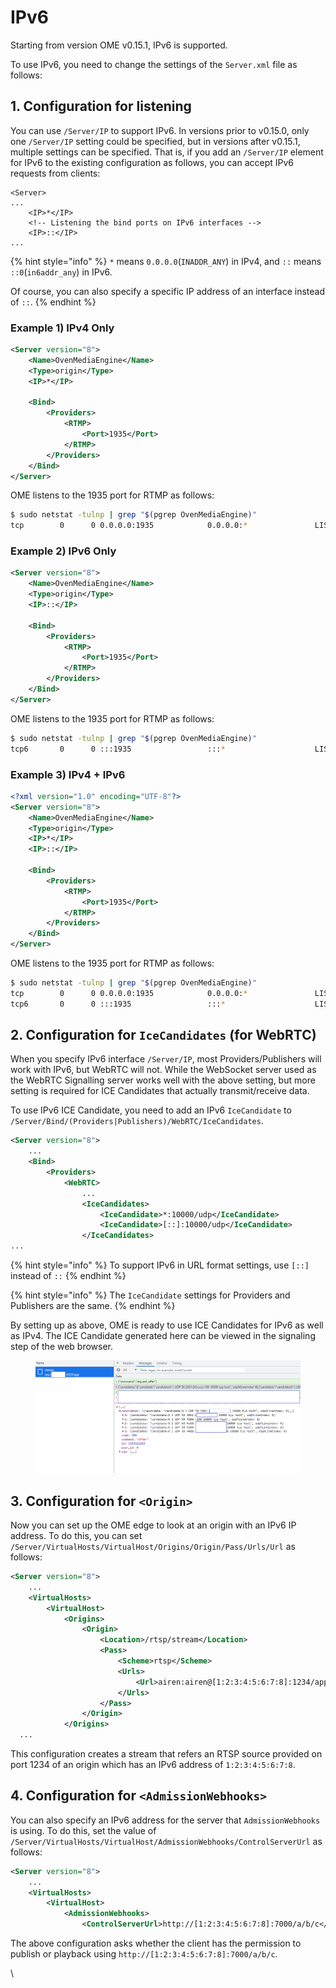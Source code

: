 # IPv6



Starting from version OME v0.15.1, IPv6 is supported.

To use IPv6, you need to change the settings of the `Server.xml` file as follows:

## 1. Configuration for listening

You can use `/Server/IP` to support IPv6. In versions prior to v0.15.0, only one `/Server/IP` setting could be specified, but in versions after v0.15.1, multiple settings can be specified. That is, if you add an `/Server/IP` element for IPv6 to the existing configuration as follows, you can accept IPv6 requests from clients:

```php-template
<Server>
...
	<IP>*</IP>
	<!-- Listening the bind ports on IPv6 interfaces -->
	<IP>::</IP>
...
```

{% hint style="info" %}
`*` means `0.0.0.0`(`INADDR_ANY`) in IPv4, and `::` means `::0`(`in6addr_any`) in IPv6.

Of course, you can also specify a specific IP address of an interface instead of `::`.
{% endhint %}

### Example 1) IPv4 Only

```xml
<Server version="8">
    <Name>OvenMediaEngine</Name>
    <Type>origin</Type>
    <IP>*</IP>

    <Bind>
        <Providers>
            <RTMP>
                <Port>1935</Port>
            </RTMP>
        </Providers>
    </Bind>
</Server>
```

OME listens to the 1935 port for RTMP as follows:

```bash
$ sudo netstat -tulnp | grep "$(pgrep OvenMediaEngine)"
tcp        0      0 0.0.0.0:1935            0.0.0.0:*               LISTEN      xxx/OvenMediaEn
```

### Example 2) IPv6 Only

```xml
<Server version="8">
    <Name>OvenMediaEngine</Name>
    <Type>origin</Type>
    <IP>::</IP>

    <Bind>
        <Providers>
            <RTMP>
                <Port>1935</Port>
            </RTMP>
        </Providers>
    </Bind>
</Server>
```

OME listens to the 1935 port for RTMP as follows:

```bash
$ sudo netstat -tulnp | grep "$(pgrep OvenMediaEngine)"
tcp6       0      0 :::1935                 :::*                    LISTEN      xxx/OvenMediaEn
```

### Example 3) IPv4 + IPv6

```xml
<?xml version="1.0" encoding="UTF-8"?>
<Server version="8">
    <Name>OvenMediaEngine</Name>
    <Type>origin</Type>
    <IP>*</IP>
    <IP>::</IP>

    <Bind>
        <Providers>
            <RTMP>
                <Port>1935</Port>
            </RTMP>
        </Providers>
    </Bind>
</Server>

```

OME listens to the 1935 port for RTMP as follows:

```bash
$ sudo netstat -tulnp | grep "$(pgrep OvenMediaEngine)"
tcp        0      0 0.0.0.0:1935            0.0.0.0:*               LISTEN      xxx/OvenMediaEn
tcp6       0      0 :::1935                 :::*                    LISTEN      xxx/OvenMediaEn
```



## 2. Configuration for `IceCandidates` (for WebRTC)

When you specify IPv6 interface `/Server/IP`, most Providers/Publishers will work with IPv6, but WebRTC will not. While the WebSocket server used as the WebRTC Signalling server works well with the above setting, but more setting is required for ICE Candidates that actually transmit/receive data.

To use IPv6 ICE Candidate, you need to add an IPv6 `IceCandidate` to `/Server/Bind/(Providers|Publishers)/WebRTC/IceCandidates`.

```xml
<Server version="8">
    ...
    <Bind>
        <Providers>
            <WebRTC>
                ...
                <IceCandidates>
                    <IceCandidate>*:10000/udp</IceCandidate>
                    <IceCandidate>[::]:10000/udp</IceCandidate>
                </IceCandidates>
...
```

{% hint style="info" %}
To support IPv6 in URL format settings, use `[::]` instead of `::`
{% endhint %}

{% hint style="info" %}
The `IceCandidate` settings for Providers and Publishers are the same.
{% endhint %}

By setting up as above, OME is ready to use ICE Candidates for IPv6 as well as IPv4. The ICE Candidate generated here can be viewed in the signaling step of the web browser.

<figure><img src="../.gitbook/assets/image (3) (1).png" alt=""><figcaption></figcaption></figure>

## 3. Configuration for `<Origin>`

Now you can set up the OME edge to look at an origin with an IPv6 IP address. To do this, you can set `/Server/VirtualHosts/VirtualHost/Origins/Origin/Pass/Urls/Url` as follows:

```xml
<Server version="8">
    ...
    <VirtualHosts>
        <VirtualHost>
            <Origins>
                <Origin>
                    <Location>/rtsp/stream</Location>
                    <Pass>
                        <Scheme>rtsp</Scheme>
                        <Urls>
                            <Url>airen:airen@[1:2:3:4:5:6:7:8]:1234/app/stream</Url>
                        </Urls>
                    </Pass>
                </Origin>
            </Origins>
  ...
```

This configuration creates a stream that refers an RTSP source provided on port 1234 of an origin which has an IPv6 address of `1:2:3:4:5:6:7:8`.

## 4. Configuration for `<AdmissionWebhooks>`

You can also specify an IPv6 address for the server that `AdmissionWebhooks` is using. To do this, set the value of `/Server/VirtualHosts/VirtualHost/AdmissionWebhooks/ControlServerUrl` as follows:

```xml
<Server version="8">
    ...
    <VirtualHosts>
        <VirtualHost>
            <AdmissionWebhooks>
                <ControlServerUrl>http://[1:2:3:4:5:6:7:8]:7000/a/b/c</ControlServerUrl>
```

The above configuration asks whether the client has the permission to publish or playback using `http://[1:2:3:4:5:6:7:8]:7000/a/b/c`.

\
